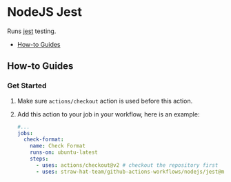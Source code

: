 # NodeJS Jest

Runs [jest](https://jestjs.io/) testing.

- [How-to Guides](#how-to-guides)

## How-to Guides

### Get Started

1. Make sure `actions/checkout` action is used before this action.
2. Add this action to your job in your workflow, here is an example:

    ```yml
    #...
    jobs:
      check-format:
        name: Check Format
        runs-on: ubuntu-latest
        steps:
          - uses: actions/checkout@v2 # checkout the repository first
          - uses: straw-hat-team/github-actions-workflows/nodejs/jest@master
    ```

